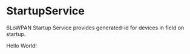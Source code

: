 # StartupService
6LoWPAN Startup Service provides generated-id for devices in field on startup.

Hello World!
